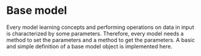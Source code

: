 # Base model

Every model learning concepts and performing operations on data in input is characterized by some parameters. Therefore, every model needs a method to set the parameters and a method to get the parameters. A basic and simple definition of a base model object is implemented here.